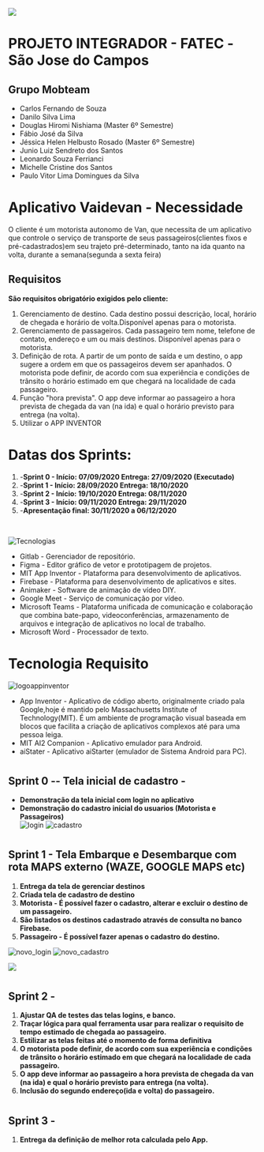 ![](https://fatecsjc-prd.azurewebsites.net/images/logo/fatecsjc_400x192.png)
# PROJETO INTEGRADOR - FATEC -São Jose do Campos
## Grupo Mobteam
* Carlos Fernando de Souza
* Danilo Silva Lima
* Douglas Hiromi Nishiama (Master 6º Semestre)
* Fábio José da Silva 
* Jéssica Helen Helbusto Rosado (Master 6º Semestre)
* Junio Luiz Sendreto dos Santos
* Leonardo Souza Ferrianci 
* Michelle Cristine dos Santos  
* Paulo Vitor Lima Domingues da Silva
# Aplicativo Vaidevan - Necessidade
O cliente é um motorista autonomo de Van, que necessita de um aplicativo que controle o  serviço de transporte de seus passageiros(clientes fixos e pré-cadastrados)em seu trajeto  pré-determinado, tanto na ida quanto na volta, durante a semana(segunda a sexta feira)
## Requisitos
 **São requisitos obrigatório exigidos pelo cliente:**
1. Gerenciamento de destino. Cada destino possui descrição, local, horário de chegada e horário de volta.Disponível apenas para o motorista.
2. Gerenciamento de passageiros. Cada passageiro tem nome, telefone de contato, endereço e um ou mais destinos. Disponível apenas para o motorista. 
3. Definição de rota. A partir de um ponto de saída e um destino, o app sugere a ordem em que os passageiros devem ser apanhados. O motorista pode definir, de acordo com sua experiência e condições de trânsito o horário estimado em que chegará na localidade de cada passageiro.
4. Função "hora prevista". O app deve informar ao passageiro a hora prevista de chegada da van (na ida) e qual o horário previsto para entrega (na volta).
5. Utilizar o APP INVENTOR
# Datas dos Sprints:
1. -****Sprint 0 - Início: 07/09/2020 Entrega: 27/09/2020 (Executado)****
2. -****Sprint 1 - Início: 28/09/2020 Entrega: 18/10/2020****
3. -****Sprint 2 - Início: 19/10/2020 Entrega: 08/11/2020****
4. -****Sprint 3 - Início: 09/11/2020 Entrega: 29/11/2020****
5. -****Apresentação final: 30/11/2020 a 06/12/2020****
<br>

![Tecnologias](https://uploaddeimagens.com.br/images/002/927/152/full/Tecnologias.png?1603204097 "Tecnologias")
* Gitlab -  Gerenciador de repositório.
* Figma -  Editor gráfico de vetor e prototipagem de projetos.
* MIT App Inventor -  Plataforma para desenvolvimento de aplicativos.
* Firebase -  Plataforma para desenvolvimento de aplicativos e sites.
* Animaker -  Software de animação de vídeo DIY.
* Google Meet  -  Serviço de comunicação por vídeo.
* Microsoft Teams -  Plataforma unificada de comunicação e colaboração que combina bate-papo, videoconferências, armazenamento de arquivos e integração de aplicativos no local de trabalho.
* Microsoft Word -   Processador de texto.

# Tecnologia Requisito
![logoappinventor](https://appinventor.mit.edu/explore/sites/explore.appinventor.mit.edu/files/ai-bee-logo.png "logoappinventor")
* App Inventor - Aplicativo de código aberto, originalmente criado pala Google,hoje é mantido pelo Massachusetts Institute of Technology(MIT). É um ambiente de programação visual baseada em blocos que facilita a criação de aplicativos complexos até para uma pessoa leiga.
* MIT AI2 Companion - Aplicativo emulador para Android.
* aiStater - Aplicativo aiStarter (emulador de Sistema Android para PC).

# <h2> Sprint 0 -- Tela inicial de cadastro - 
* **Demonstração da tela inicial com login no aplicativo**
* **Demonstração do cadastro inicial do usuarios (Motorista e Passageiros)**<br>
![login](https://uploaddeimagens.com.br/images/002/927/194/full/Tela_Login_Sprint0.png?1603204988 "login")  ![cadastro](https://uploaddeimagens.com.br/images/002/927/195/full/Tela_Cadastro_Sprint0.png?1603205000 "cadastro")

# <h2> Sprint 1 - Tela Embarque e Desembarque com rota MAPS externo (WAZE, GOOGLE MAPS etc)
1. **Entrega da tela de gerenciar destinos**
2. **Criada tela de cadastro de destino**
3. **Motorista - É possível fazer o cadastro, alterar e excluir o destino de um passageiro.**
4. **São listados os destinos cadastrado através de consulta no banco Firebase.**
5. **Passageiro - É possível fazer apenas o cadastro do destino.**


![novo_login](https://uploaddeimagens.com.br/images/002/927/505/original/novo_login.png?1603214614 "novo_login") ![novo_cadastro](https://uploaddeimagens.com.br/images/002/927/512/full/novo_cadastro.png?1603214675 "novo_cadastro")


![](https://uploaddeimagens.com.br/images/002/926/546/full/telasnovas.png?1603154702)

# <h2>Sprint 2 -
1. **Ajustar QA de testes das telas logins, e banco.**
2. **Traçar lógica para qual ferramenta usar para realizar o requisito de tempo estimado de chegada ao passageiro.**
3. **Estilizar as telas feitas até o momento de forma definitiva**
4. **O motorista pode definir, de acordo com sua experiência e condições de trânsito o horário estimado em que chegará na localidade de cada passageiro.**
5. **O app deve informar ao passageiro a hora prevista de chegada da van (na ida) e qual o horário previsto para entrega (na volta).**
6. **Inclusão do segundo endereço(ida e volta) do passageiro.**


# <h2> Sprint 3 -
1. **Entrega da definição de melhor rota calculada pelo App.**
